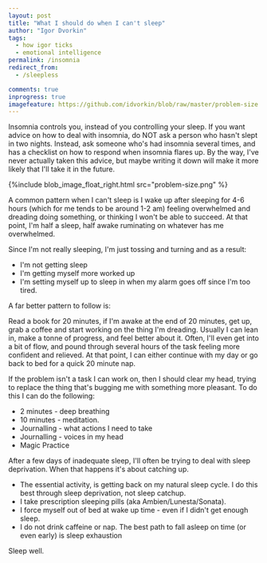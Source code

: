 ```yaml
---
layout: post
title: "What I should do when I can't sleep"
author: "Igor Dvorkin"
tags:
  - how igor ticks
  - emotional intelligence
permalink: /insomnia
redirect_from:
  - /sleepless

comments: true
inprogress: true
imagefeature: https://github.com/idvorkin/blob/raw/master/problem-size.png
---
```


Insomnia controls you, instead of you controlling your sleep. If you want advice on how to deal with insomnia, do NOT ask a person who hasn't slept in two nights. Instead, ask someone who's had insomnia several times, and has a checklist on how to respond when insomnia flares up. By the way, I've never actually taken this advice, but maybe writing it down will make it more likely that I'll take it in the future.

{%include blob_image_float_right.html src="problem-size.png" %}

A common pattern when I can't sleep is I wake up after sleeping for 4-6 hours (which for me tends to be around 1-2 am) feeling overwhelmed and dreading doing something, or thinking I won't be able to succeed. At that point, I'm half a sleep, half awake ruminating on whatever has me overwhelmed.

Since I'm not really sleeping, I'm just tossing and turning and as a result:

- I'm not getting sleep
- I'm getting myself more worked up
- I'm setting myself up to sleep in when my alarm goes off since I'm too tired.

A far better pattern to follow is:

Read a book for 20 minutes, if I'm awake at the end of 20 minutes, get up, grab a coffee and start working on the thing I'm dreading. Usually I can lean in, make a tonne of progress, and feel better about it. Often, I'll even get into a bit of flow, and pound through several hours of the task feeling more confident and relieved. At that point, I can either continue with my day or go back to bed for a quick 20 minute nap.

If the problem isn't a task I can work on, then I should clear my head, trying to replace the thing that's bugging me with something more pleasant. To do this I can do the following:

- 2 minutes - deep breathing
- 10 minutes - meditation.
- Journalling - what actions I need to take
- Journalling - voices in my head
- Magic Practice

After a few days of inadequate sleep, I'll often be trying to deal with sleep deprivation. When that happens it's about catching up.

- The essential activity, is getting back on my natural sleep cycle. I do this best through sleep deprivation, not sleep catchup.
- I take prescription sleeping pills (aka Ambien/Lunesta/Sonata).
- I force myself out of bed at wake up time - even if I didn't get enough sleep.
- I do not drink caffeine or nap. The best path to fall asleep on time (or even early) is sleep exhaustion

Sleep well.

